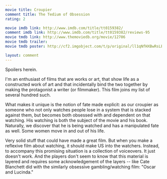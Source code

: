 ```yaml
---
movie title: Croupier
comment title: The Tedium of Obsession
rating: 2

movie imdb link: http://www.imdb.com/title/tt0159382/
comment imdb link: http://www.imdb.com/title/tt0159382/reviews-95
movie tmdb link: http://www.themoviedb.org/movie/12706
movie tmdb trailer: 
movie tmdb poster: http://cf2.imgobject.com/t/p/original/ll1qNfHXBwRsLEdi1SuKui5bF2N.jpg

layout: comment
---
```


Spoilers herein.

I'm an enthusiast of films that are works or art, that show life as a constructed work of  art and that incidentally bind the two together by making the protagonist a writer (or  filmmaker). This film joins my list of several hundred such.

What makes it unique is the notion of fate made explicit: as our croupier as someone  who not only watches people lose in a system that is stacked against them, but becomes  both obsessed with and dependent on that watching. His watching is both the subject of  the movie and his book. Naturally, we discover that he is being watched and has a  manipulated fate as well. Some women move in and out of his life.

Very solid stuff that could have made a great film. But when you make a reflexive film  about watching, it should make US into the watchers. Instead, to accompany this  promising situation is a collection of voiceovers. It just doesn't work. And the players  don't seem to know that this material is layered and requires some acknowledgement of  the layers -- like Cate Blanchett did with the similarly obsessive gambling/watching film:  "Oscar and Lucinda."